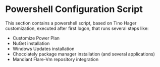 # Powershell Configuration Script
This section contains a powershell script, based on Tino Hager customization, executed after first logon, that runs several steps like:
- Customize Power Plan
- NuGet installation
- Windows Updates installation
- Chocolately package manager installation (and several applications)
- Mandiant Flare-Vm repository integration
